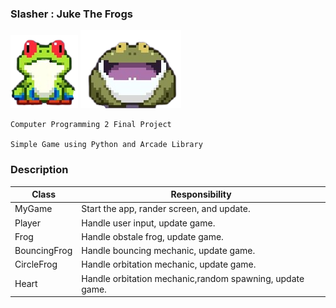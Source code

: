 ### Slasher : Juke The Frogs

![alt text](https://raw.githubusercontent.com/patdpat/slasher/master/images/frog/frog1.png)
![alt text](https://raw.githubusercontent.com/patdpat/slasher/master/images/frog/frog4.png)

    Computer Programming 2 Final Project

    Simple Game using Python and Arcade Library

### Description

| Class        | Responsibility                                           |
| ------------ | -------------------------------------------------------- |
| MyGame       | Start the app, rander screen, and update.                |
| Player       | Handle user input, update game.                          |
| Frog         | Handle obstale frog, update game.                        |
| BouncingFrog | Handle bouncing mechanic, update game.                   |
| CircleFrog   | Handle orbitation mechanic, update game.                 |
| Heart        | Handle orbitation mechanic,random spawning, update game. |

